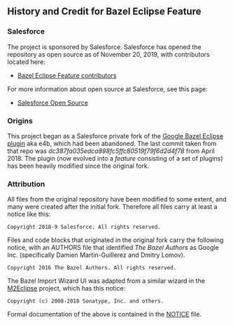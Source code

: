 ## History and Credit for Bazel Eclipse Feature

### Salesforce

The project is sponsored by Salesforce.
Salesforce has opened the repository as open source as of November 20, 2019, with contributors located here:

- [Bazel Eclipse Feature contributors](https://github.com/salesforce/bazel-eclipse/settings/collaboration)

For more information about open source at Salesforce, see this page:

- [Salesforce Open Source](https://opensource.salesforce.com/)

### Origins

This project began as a Salesforce private fork of the [Google Bazel Eclipse plugin](https://github.com/bazelbuild/eclipse) aka e4b,
  which had been abandoned.
The last commit taken from that repo was *dc387fa035edca898fc5ffc80519f79f6d2d4f78* from April 2018.
The plugin (now evolved into a *feature* consisting of a set of plugins) has been heavily modified since the original fork.

### Attribution

All files from the original repository have been modified to some extent, and many were created after the initial fork.
Therefore all files carry at least a notice like this:
```
Copyright 2018-9 Salesforce. All rights reserved.
```

Files and code blocks that originated in the original fork carry the following notice, with an AUTHORS file that
  identified *The Bazel Authors* as Google Inc.
  (specifically Damien Martin-Guillerez and Dmitry Lomov).
```
Copyright 2016 The Bazel Authors. All rights reserved.
```

The Bazel Import Wizard UI was adapted from a similar wizard in the [M2Eclipse](https://www.eclipse.org/m2e/) project,
  which has this notice:
```
Copyright (c) 2008-2018 Sonatype, Inc. and others.
```

Formal documentation of the above is contained in the [NOTICE](../NOTICE) file.
